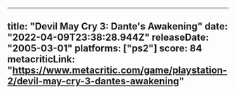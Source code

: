 
---
title: "Devil May Cry 3: Dante's Awakening"
date: "2022-04-09T23:38:28.944Z"
releaseDate: "2005-03-01"
platforms: ["ps2"]
score: 84
metacriticLink: "https://www.metacritic.com/game/playstation-2/devil-may-cry-3-dantes-awakening"
---

